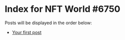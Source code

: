 # Index for NFT World #6750
Posts will be displayed in the order below:

- [Your first post](./001-first.md)

